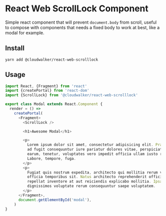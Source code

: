 # React Web ScrollLock Component

Simple react component that will prevent `document.body` from scroll, useful to compose with components that needs a fixed body to work at best, like a modal for example.

## Install

```
yarn add @cloudwalker/react-web-scrolllock
```

## Usage

```javascript
import React, {Fragment} from 'react'
import {createPortal} from 'react-dom'
import {ScrollLock} from '@cloudwalker/react-web-scrolllock'

export class Modal extends React.Component {
  render = () =>
    createPortal(
      <Fragment>
        <ScrollLock />

        <h1>Awesome Modal</h1>

        <p>
          Lorem ipsum dolor sit amet, consectetur adipisicing elit. Praesentium
          ad fugit consequuntur iure pariatur dolores vitae, perspiciatis sequi
          earum, tenetur, voluptates vero impedit officia ullam iusto repellat.
          Labore, tempore, fuga.
        </p>
        <p>
          Fugiat quis nostrum expedita, architecto qui mollitia rerum voluptates
          officia temporibus sit. Natus architecto reprehenderit officia
          repellat inventore at aut reiciendis explicabo mollitia. Ipsa,
          dignissimos voluptate rerum consequuntur saepe voluptatem.
        </p>
      </Fragment>,
      document.getElementById('modal'),
    )
}
```
